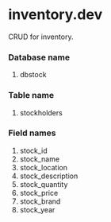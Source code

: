 # inventory.dev
CRUD for inventory.

### Database name
1. dbstock

### Table name
1. stockholders

### Field names
1. stock_id
1. stock_name
1. stock_location
1. stock_description
1. stock_quantity
1. stock_price
1. stock_brand
1. stock_year
